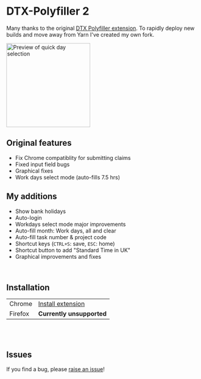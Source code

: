 # DTX-Polyfiller 2
Many thanks to the original [DTX Polyfiller extension](https://github.com/Capgemini/dtx-polyfiller/). To rapidly deploy new builds and move away from Yarn I've created my own fork.

<img
  src="https://raw.githubusercontent.com/FreddieDev/dtx-polyfiller/master/previews/Quick%20selection.gif"
  alt="Preview of quick day selection"
  width="220"
/>

## Original features
- Fix Chrome compatiblity for submitting claims 
- Fixed input field bugs
- Graphical fixes
- Work days select mode (auto-fills 7.5 hrs)

## My additions
- Show bank holidays
- Auto-login
- Workdays select mode major improvements
- Auto-fill month: Work days, all and clear
- Auto-fill task number & project code
- Shortcut keys (`CTRL+S`: save, `ESC`: home)
- Shortcut button to add "Standard Time in UK"
- Graphical improvements and fixes

<br />

## Installation
|     |     |
| --- | --- |
| Chrome   | [Install extension](https://chrome.google.com/webstore/detail/mbdlbjpimeeemdhkehileedfdemdlogk) |
| Firefox  | **Currently unsupported** |

<br />
<br />

## Issues
If you find a bug, please [raise an issue](../../issues)!
